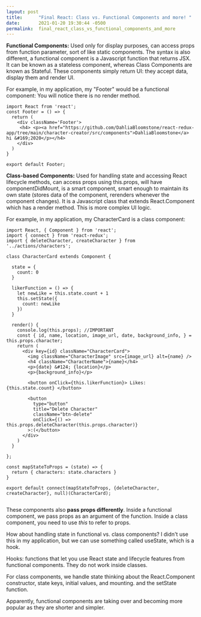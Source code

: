```yaml
---
layout: post
title:      "Final React: Class vs. Functional Components and more! "
date:       2021-01-20 19:30:44 -0500
permalink:  final_react_class_vs_functional_components_and_more
---
```



**Functional Components:** Used only for display purposes, can access props from function parameter, sort of like static components. The syntax is also different, a functional component is a Javascript function that returns JSX. It can be known as a stateless component, whereas Class Components are known as Stateful. These components simply return UI: they accept data, display them and render UI.

For example, in my application, my "Footer" would be a functional component: You will notice there is no render method.

```
import React from 'react';
const Footer = () => {
  return (
    <div className='Footer'>
     <h4> <p><a href="https://github.com/DahliaBloomstone/react-redux-app/tree/main/character-creator/src/components">DahliaBloomstone</a> hi &#169;2020</p></h4>
    </div>
  )
}

export default Footer;

```


**Class-based Components:** Used for handling state and accessing React lifecycle methods, can access props using this.props, will have componentDidMount, is a smart component, smart enough to maintain its own state (stores data of the component, rerenders whenever the component changes). It is a Javascript class that extends React.Component which has a render method. This is more complex UI logic.

For example, in my application, my CharacterCard is a class component: 

```
import React, { Component } from 'react';
import { connect } from 'react-redux';
import { deleteCharacter, createCharacter } from '../actions/characters';

class CharacterCard extends Component {

  state = {
    count: 0
  }

  likerFunction = () => {
    let newLike = this.state.count + 1
    this.setState({
      count: newLike
    })
  }

  render() {
    console.log(this.props); //IMPORTANT 
    const { id, name, location, image_url, date, background_info, } = this.props.character;
    return ( 
      <div key={id} className="CharacterCard">
        <img className="CharacterImage" src={image_url} alt={name} />
        <h4 className="CharacterName">{name}</h4>
        <p>{date} &#124; {location}</p>
        <p>{background_info}</p>

        <button onClick={this.likerFunction}> Likes: {this.state.count} </button>

        <button
          type="button"
          title="Delete Character"
          className="btn-delete"
          onClick={() => this.props.deleteCharacter(this.props.character)}
        >:(</button>
      </div>
    )
  }

};

const mapStateToProps = (state) => {
  return { characters: state.characters }
}

export default connect(mapStateToProps, {deleteCharacter, createCharacter}, null)(CharacterCard);


```


These components also **pass props differently**. Inside a functional component, we pass props as an argument of the function. Inside a class component, you need to use *this* to refer to props.

How about handling state in functional vs. class components? I didn't use this in my application, but we can use something called useState, which is a hook. 

Hooks: functions that let you use React state and lifecycle features from functional components. They do not work inside classes. 

For class components, we handle state thinking about the React.Component constructor, state keys, initial values, and mounting. and the setState function.

Apparently, functional components are taking over and becoming more popular as they are shorter and simpler. 
